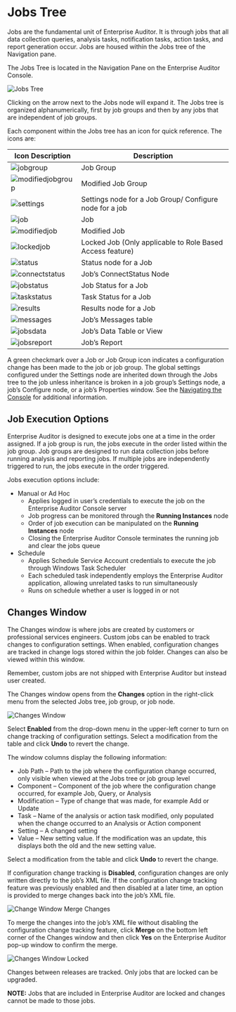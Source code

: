 # Jobs Tree

Jobs are the fundamental unit of Enterprise Auditor. It is through jobs that all data collection
queries, analysis tasks, notification tasks, action tasks, and report generation occur. Jobs are
housed within the Jobs tree of the Navigation pane.

The Jobs Tree is located in the Navigation Pane on the Enterprise Auditor Console.

![Jobs Tree](/img/versioned_docs/enterpriseauditor_11.6/enterpriseauditor/admin/jobs/jobstreeoverview.webp)

Clicking on the arrow next to the Jobs node will expand it. The Jobs tree is organized
alphanumerically, first by job groups and then by any jobs that are independent of job groups.

Each component within the Jobs tree has an icon for quick reference. The icons are:

| Icon Description                                                                                                     | Description                                               |
| -------------------------------------------------------------------------------------------------------------------- | --------------------------------------------------------- |
| ![jobgroup](/img/versioned_docs/enterpriseauditor_11.6/enterpriseauditor/admin/jobs/jobgroup.webp)                    | Job Group                                                 |
| ![modifiedjobgroup](/img/versioned_docs/enterpriseauditor_11.6/enterpriseauditor/admin/jobs/modifiedjobgroup.webp)    | Modified Job Group                                        |
| ![settings](/img/versioned_docs/activitymonitor_7.1/config/dellpowerscale/settings.webp)                              | Settings node for a Job Group/ Configure node for a job   |
| ![job](/img/versioned_docs/enterpriseauditor_11.6/enterpriseauditor/admin/jobs/job.webp)                              | Job                                                       |
| ![modifiedjob](/img/versioned_docs/enterpriseauditor_11.6/enterpriseauditor/admin/jobs/modifiedjob.webp)              | Modified Job                                              |
| ![lockedjob](/img/versioned_docs/enterpriseauditor_11.6/enterpriseauditor/admin/jobs/lockedjob.webp)                  | Locked Job (Only applicable to Role Based Access feature) |
| ![status](/img/versioned_docs/enterpriseauditor_11.6/enterpriseauditor/admin/jobs/status.webp)                        | Status node for a Job                                     |
| ![connectstatus](/img/versioned_docs/enterpriseauditor_11.6/enterpriseauditor/admin/jobs/connectstatus.webp)          | Job’s ConnectStatus Node                                  |
| ![jobstatus](/img/versioned_docs/enterpriseauditor_11.6/enterpriseauditor/admin/jobs/jobstatus.webp)                  | Job Status for a Job                                      |
| ![taskstatus](/img/versioned_docs/enterpriseauditor_11.6/enterpriseauditor/admin/jobs/taskstatus.webp)                | Task Status for a Job                                     |
| ![results](/img/versioned_docs/enterpriseauditor_11.6/enterpriseauditor/admin/datacollector/adinventory/results.webp) | Results node for a Job                                    |
| ![messages](/img/versioned_docs/enterpriseauditor_11.6/enterpriseauditor/admin/jobs/messages.webp)                    | Job’s Messages table                                      |
| ![jobsdata](/img/versioned_docs/enterpriseauditor_11.6/enterpriseauditor/admin/jobs/jobsdata.webp)                    | Job’s Data Table or View                                  |
| ![jobsreport](/img/versioned_docs/enterpriseauditor_11.6/enterpriseauditor/admin/jobs/jobsreport.webp)                | Job’s Report                                              |

A green checkmark over a Job or Job Group icon indicates a configuration change has been made to the
job or job group. The global settings configured under the Settings node are inherited down through
the Jobs tree to the job unless inheritance is broken in a job group’s Settings node, a job’s
Configure node, or a job’s Properties window. See the
[Navigating the Console](/versioned_docs/enterpriseauditor_11.6/enterpriseauditor/admin/navigate/overview.md)
for additional information.

## Job Execution Options

Enterprise Auditor is designed to execute jobs one at a time in the order assigned. If a job group
is run, the jobs execute in the order listed within the job group. Job groups are designed to run
data collection jobs before running analysis and reporting jobs. If multiple jobs are independently
triggered to run, the jobs execute in the order triggered.

Jobs execution options include:

- Manual or Ad Hoc
    - Applies logged in user’s credentials to execute the job on the Enterprise Auditor Console
      server
    - Job progress can be monitored through the **Running Instances** node
    - Order of job execution can be manipulated on the **Running Instances** node
    - Closing the Enterprise Auditor Console terminates the running job and clear the jobs queue
- Schedule
    - Applies Schedule Service Account credentials to execute the job through Windows Task Scheduler
    - Each scheduled task independently employs the Enterprise Auditor application, allowing
      unrelated tasks to run simultaneously
    - Runs on schedule whether a user is logged in or not

## Changes Window

The Changes window is where jobs are created by customers or professional services engineers. Custom
jobs can be enabled to track changes to configuration settings. When enabled, configuration changes
are tracked in change logs stored within the job folder. Changes can also be viewed within this
window.

Remember, custom jobs are not shipped with Enterprise Auditor but instead user created.

The Changes window opens from the **Changes** option in the right-click menu from the selected Jobs
tree, job group, or job node.

![Changes Window](/img/versioned_docs/enterpriseauditor_11.6/enterpriseauditor/admin/jobs/changeswindow.webp)

Select **Enabled** from the drop-down menu in the upper-left corner to turn on change tracking of
configuration settings. Select a modification from the table and click **Undo** to revert the
change.

The window columns display the following information:

- Job Path – Path to the job where the configuration change occurred, only visible when viewed at
  the Jobs tree or job group level
- Component – Component of the job where the configuration change occurred, for example Job, Query,
  or Analysis
- Modification – Type of change that was made, for example Add or Update
- Task – Name of the analysis or action task modified, only populated when the change occurred to an
  Analysis or Action component
- Setting – A changed setting
- Value – New setting value. If the modification was an update, this displays both the old and the
  new setting value.

Select a modification from the table and click **Undo** to revert the change.

If configuration change tracking is **Disabled**, configuration changes are only written directly to
the job’s XML file. If the configuration change tracking feature was previously enabled and then
disabled at a later time, an option is provided to merge changes back into the job’s XML file.

![Change Window Merge Changes](/img/versioned_docs/enterpriseauditor_11.6/enterpriseauditor/admin/jobs/changeswindowmerge.webp)

To merge the changes into the job’s XML file without disabling the configuration change tracking
feature, click **Merge** on the bottom left corner of the Changes window and then click **Yes** on
the Enterprise Auditor pop-up window to confirm the merge.

![Changes Window Locked](/img/versioned_docs/enterpriseauditor_11.6/enterpriseauditor/admin/jobs/changeswindowlocked.webp)

Changes between releases are tracked. Only jobs that are locked can be upgraded.

**NOTE:** Jobs that are included in Enterprise Auditor are locked and changes cannot be made to
those jobs.
